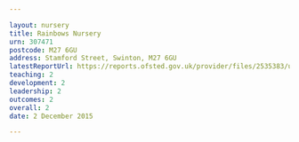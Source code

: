 ```yaml
---

layout: nursery
title: Rainbows Nursery
urn: 307471
postcode: M27 6GU
address: Stamford Street, Swinton, M27 6GU
latestReportUrl: https://reports.ofsted.gov.uk/provider/files/2535383/urn/307471.pdf
teaching: 2
development: 2
leadership: 2
outcomes: 2
overall: 2
date: 2 December 2015

---
```

